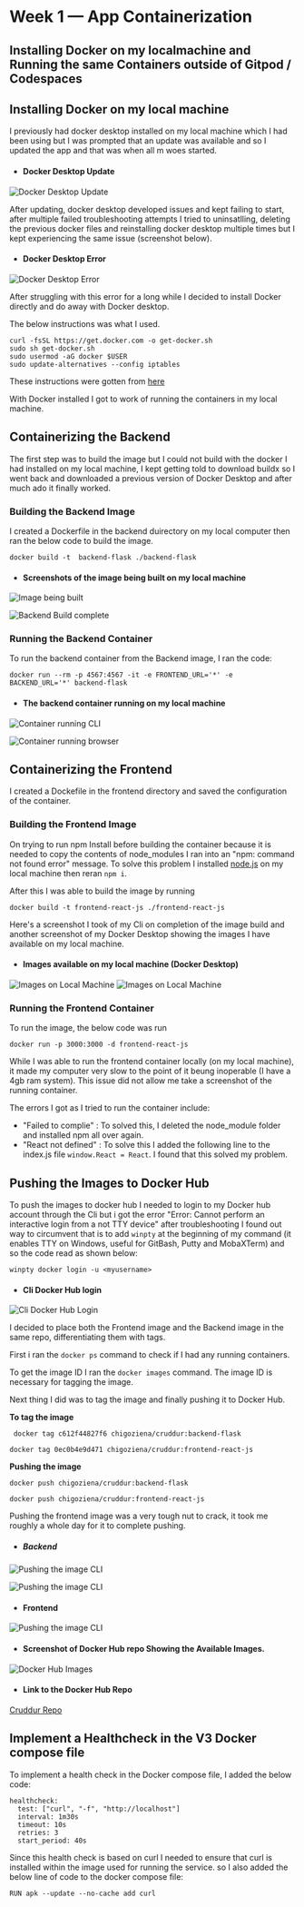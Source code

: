 # Week 1 — App Containerization

## Installing Docker on my localmachine and Running the same Containers outside of Gitpod / Codespaces

## Installing Docker on my local machine

I previously had docker desktop installed on my local machine which I had been using but I was prompted that an update was available and so I updated the app and that was when all m woes started. 

- #### Docker Desktop Update
![Docker Desktop Update](./imgs/DDsktp.png "Docker Desktop")

After updating, docker desktop developed issues and kept failing to start, after multiple failed troubleshooting attempts I tried to uninsatlling, deleting the previous docker files and reinstalling docker desktop multiple times but I kept experiencing the same issue (screenshot below).

- #### Docker Desktop Error
![Docker Desktop Error](./imgs/DDsktpError.png "Docker Error")

After struggling with this error for a long while I decided to install Docker directly and do away with Docker desktop.

The below instructions was what I used.

```
curl -fsSL https://get.docker.com -o get-docker.sh
sudo sh get-docker.sh
sudo usermod -aG docker $USER
sudo update-alternatives --config iptables
```

These instructions were gotten from [here](https://nickjanetakis.com/blog/install-docker-in-wsl-2-without-docker-desktop#:~:text=Since%20we're%20installing%20Docker,Docker%20adds%20to%20WSL%202.)

With Docker installed I got to work of running the containers in my local machine.

## Containerizing the Backend

The first step was to build the image but I could not build with the docker I had installed on my local machine, I kept getting told to download buildx so I went back and downloaded a previous version of Docker Desktop and after much ado it finally worked.

### Building the Backend Image

I created a Dockerfile in the backend duirectory on my local computer then ran the below code to build the image.

```
docker build -t  backend-flask ./backend-flask
```

- #### Screenshots of the image being built on my local machine

![Image being built](./imgs/DckBuild.png "Docker Error")

![Backend Build complete](./imgs/ImageBuilt.png "Backend build complete")

### Running the Backend Container

To run the backend container from the Backend image, I ran the code:

```
docker run --rm -p 4567:4567 -it -e FRONTEND_URL='*' -e BACKEND_URL='*' backend-flask
```
- #### The backend container running on my local machine

![Container running CLI](./imgs/rCli.png "Container running CLI")

![Container running browser](./imgs/wk1-otsdgp.png)

## Containerizing the Frontend

I created a Dockefile in the frontend directory and saved the configuration of the container.

### Building the Frontend Image

On trying to run npm Install before building the container because it is needed to copy the contents of node_modules I ran into an "npm: command not found error" message. To solve this problem I installed [node.js](https://nodejs.org/en/download/) on my local machine then reran `npm i`.

After this I was able to build the image by running 

```
docker build -t frontend-react-js ./frontend-react-js
```
Here's a screenshot I took of my Cli on completion of the image build and another screenshot of my Docker Desktop showing the images I have available on my local machine.

- #### Images available on my local machine (Docker Desktop)
![Images on Local Machine](./imgs/FrtndBuild.png)
![Images on Local Machine](./imgs/AvlImgs.png)

### Running the Frontend Container

To run the image, the below code was run

```
docker run -p 3000:3000 -d frontend-react-js
```
While I was able to run the frontend container locally (on my local machine), it made my computer very slow to the point of it beung inoperable (I have a 4gb ram system). This issue did not allow me take a screenshot of the running container.

The errors I got as I tried to run the container include:

- "Failed to complie" : To solved this, I deleted the node_module folder and installed npm all over again.
- "React not defined" : To solve this I added the following line to the index.js file `window.React = React`. I found that this solved my problem.

## Pushing the Images to Docker Hub

To push the images to docker hub I needed to login to my Docker hub account through the Cli but i got the error "Error: Cannot perform an interactive login from a not TTY device" after troubleshooting I found out way to circumvent that is to add `winpty` at the beginning of my command (it enables TTY on Windows, useful for GitBash, Putty and MobaXTerm) and so the code read as shown below:

```
winpty docker login -u <myusername>
```

- #### Cli Docker Hub login

![Cli Docker Hub Login](./imgs/CliHub.png "C1i Docker Hub login")

I decided to place both the Frontend image and the Backend image in the same repo, differentiating them with tags.

First i ran the `docker ps` command to check if I had any running containers.

To get the image ID I ran the `docker images` command. The image ID is necessary for tagging the image.

Next thing I did was to tag the image and finally pushing it to Docker Hub.

**To tag the image**
```
 docker tag c612f44827f6 chigoziena/cruddur:backend-flask
```

```
docker tag 0ec0b4e9d471 chigoziena/cruddur:frontend-react-js
```

**Pushing the image**

```
docker push chigoziena/cruddur:backend-flask
```

```
docker push chigoziena/cruddur:frontend-react-js
```

Pushing the frontend image was a very tough nut to crack, it took me roughly a whole day for it to complete pushing.

- ##### Backend
![Pushing the image CLI](https://user-images.githubusercontent.com/107365067/221431943-d431ce2f-e530-44b6-a55a-e9dccebe27b4.png)

![Pushing the image CLI](https://user-images.githubusercontent.com/107365067/221432175-c7b8d1d4-9e34-4db6-8436-51d4a5526f9c.png)

- #### Frontend
![Pushing the image CLI](https://user-images.githubusercontent.com/107365067/222016606-8568244b-3f80-44fa-8398-97dce4de5854.png)

- #### Screenshot of Docker Hub repo Showing the Available Images.
![Docker Hub Images](https://user-images.githubusercontent.com/107365067/222016716-6eaba494-c79e-47f1-bcf2-5f2c652e7a03.png)

- #### Link to the Docker Hub Repo
[Cruddur Repo](https://hub.docker.com/r/chigoziena/cruddur/tags)

## Implement a Healthcheck in the V3 Docker compose file

To implement a health check in the Docker compose file, I added the below code:

```
healthcheck:
  test: ["curl", "-f", "http://localhost"]
  interval: 1m30s
  timeout: 10s
  retries: 3
  start_period: 40s
```

Since this health check is based on curl I needed to ensure that curl is installed within the image used for running the service. so I also added the below line of code to the docker compose file:

```
RUN apk --update --no-cache add curl
```

